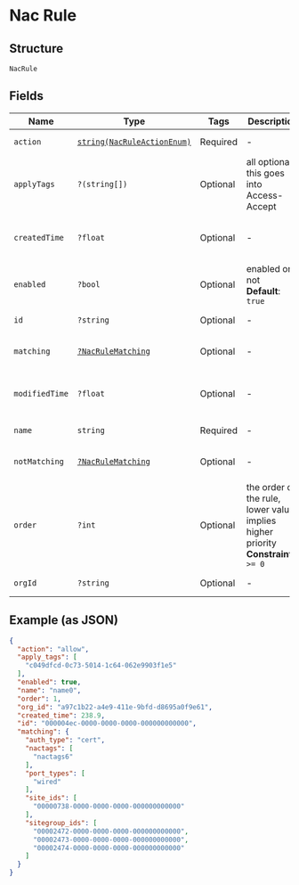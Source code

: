 
# Nac Rule

## Structure

`NacRule`

## Fields

| Name | Type | Tags | Description | Getter | Setter |
|  --- | --- | --- | --- | --- | --- |
| `action` | [`string(NacRuleActionEnum)`](../../doc/models/nac-rule-action-enum.md) | Required | - | getAction(): string | setAction(string action): void |
| `applyTags` | `?(string[])` | Optional | all optional, this goes into Access-Accept | getApplyTags(): ?array | setApplyTags(?array applyTags): void |
| `createdTime` | `?float` | Optional | - | getCreatedTime(): ?float | setCreatedTime(?float createdTime): void |
| `enabled` | `?bool` | Optional | enabled or not<br>**Default**: `true` | getEnabled(): ?bool | setEnabled(?bool enabled): void |
| `id` | `?string` | Optional | - | getId(): ?string | setId(?string id): void |
| `matching` | [`?NacRuleMatching`](../../doc/models/nac-rule-matching.md) | Optional | - | getMatching(): ?NacRuleMatching | setMatching(?NacRuleMatching matching): void |
| `modifiedTime` | `?float` | Optional | - | getModifiedTime(): ?float | setModifiedTime(?float modifiedTime): void |
| `name` | `string` | Required | - | getName(): string | setName(string name): void |
| `notMatching` | [`?NacRuleMatching`](../../doc/models/nac-rule-matching.md) | Optional | - | getNotMatching(): ?NacRuleMatching | setNotMatching(?NacRuleMatching notMatching): void |
| `order` | `?int` | Optional | the order of the rule, lower value implies higher priority<br>**Constraints**: `>= 0` | getOrder(): ?int | setOrder(?int order): void |
| `orgId` | `?string` | Optional | - | getOrgId(): ?string | setOrgId(?string orgId): void |

## Example (as JSON)

```json
{
  "action": "allow",
  "apply_tags": [
    "c049dfcd-0c73-5014-1c64-062e9903f1e5"
  ],
  "enabled": true,
  "name": "name0",
  "order": 1,
  "org_id": "a97c1b22-a4e9-411e-9bfd-d8695a0f9e61",
  "created_time": 238.9,
  "id": "000004ec-0000-0000-0000-000000000000",
  "matching": {
    "auth_type": "cert",
    "nactags": [
      "nactags6"
    ],
    "port_types": [
      "wired"
    ],
    "site_ids": [
      "00000738-0000-0000-0000-000000000000"
    ],
    "sitegroup_ids": [
      "00002472-0000-0000-0000-000000000000",
      "00002473-0000-0000-0000-000000000000",
      "00002474-0000-0000-0000-000000000000"
    ]
  }
}
```

